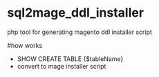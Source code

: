 # sql2mage_ddl_installer
php tool for generating  magento ddl installer script

#how works 

- SHOW CREATE TABLE {$tableName}
- convert to mage installer script


